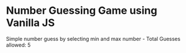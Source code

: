 # Number Guessing Game using Vanilla JS
Simple number guess by selecting min and max number - Total Guesses allowed: 5 